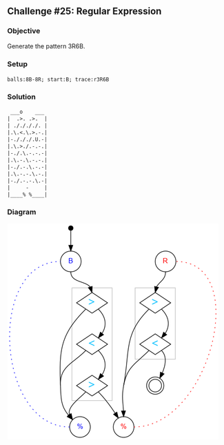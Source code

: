 ## Challenge #25: Regular Expression

### Objective

Generate the pattern 3R6B.

### Setup

`balls:8B-8R; start:B; trace:r3R6B`

### Solution

	 ___o    ___
	|  .>. .>.  |
	| ././././. |
	|.\.<.\.>.-.|
	|-./././.U.-|
	|.\.>./.-.-.|
	|-./.\.-.-.-|
	|.\.-.\.-.-.|
	|-./.-.\.-.-|
	|.\.-.-.\.-.|
	|-./.-.-.\.-|
	|     -     |
	|____% %____|

### Diagram

![Puzzle #25](../graph/PNG/puzzle25.png)

